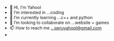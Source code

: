 - 👋 Hi, I’m Yahool 
- 👀 I’m interested in ...coding 
- 🌱 I’m currently learning ...c++ and python 
- 💞️ I’m looking to collaborate on ...website + games
- 📫 How to reach me ...peruyahool@gmail.com
- 


<!---
whatason/whatason is a ✨ special ✨ repository because its `README.md` (this file) appears on your GitHub profile.
You can click the Preview link to take a look at your changes.
--->
